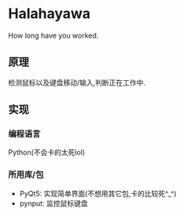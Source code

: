 # Halahayawa
How long have you worked.

## 原理
检测鼠标以及键盘移动/输入,判断正在工作中.

## 实现
### 编程语言
Python(不会卡的太死lol)
### 所用库/包
- PyQt5: 实现简单界面(不想用其它包,卡的比较死^_^)
- pynput: 监控鼠标键盘
